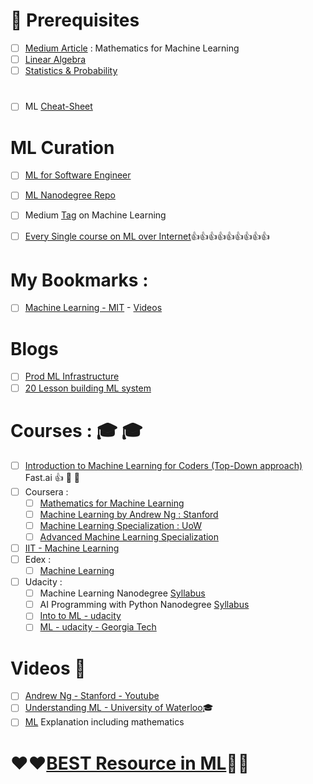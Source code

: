 # :closed_lock_with_key: Prerequisites
- [ ] [Medium Article](https://towardsdatascience.com/the-mathematics-of-machine-learning-894f046c568) : Mathematics for Machine Learning
- [ ] [Linear Algebra](https://github.com/adhikariaman01/BookmarkSiteList/tree/master/MyBookmarkedLink/LinearAlgebra)
- [ ] [Statistics & Probability](https://github.com/adhikariaman01/BookmarkSiteList/blob/master/MyBookmarkedLink/Statistics/README.md)

# 
- [ ] ML [Cheat-Sheet](http://ml-cheatsheet.readthedocs.io/en/latest/applications.html)

# ML Curation 

- [ ] [ML for Software Engineer](https://github.com/ZuzooVn/machine-learning-for-software-engineers)
- [ ] [ML Nanodegree Repo](https://github.com/machinelearningnanodegree)

- [ ] Medium [Tag](https://medium.com/tag/machine-learning) on Machine Learning
- [ ] [Every Single course on ML over Internet](https://medium.freecodecamp.org/every-single-machine-learning-course-on-the-internet-ranked-by-your-reviews-3c4a7b8026c0):+1::+1::+1::+1::+1::+1::+1::+1::+1:


# My Bookmarks :
- [ ] [Machine Learning - MIT](https://ocw.mit.edu/courses/electrical-engineering-and-computer-science/6-867-machine-learning-fall-2006/) - [Videos](https://www.youtube.com/playlist?list=PLUl4u3cNGP619EG1wp0kT-7rDE_Az5TNd)

# Blogs 
- [ ] [Prod ML Infrastructure](https://machinelearningmastery.com/building-a-production-machine-learning-infrastructure/)
- [ ] [20 Lesson building ML system](https://www.kdnuggets.com/2015/12/xamat-20-lessons-building-machine-learning-systems.html)

# Courses : :mortar_board: :mortar_board: 
- [ ] [Introduction to Machine Learning for Coders (Top-Down approach)](http://course18.fast.ai/ml.html) Fast.ai  :+1: :gem: :gem:
- [ ] Coursera :
  - [ ] [Mathematics for Machine Learning](https://www.coursera.org/specializations/mathematics-machine-learning)
  - [ ] [Machine Learning by Andrew Ng : Stanford](https://www.coursera.org/learn/machine-learning)  
  - [ ] [Machine Learning Specialization : UoW](https://www.coursera.org/specializations/machine-learning)
  - [ ] [Advanced Machine Learning Specialization](https://www.coursera.org/specializations/aml)
- [ ] [IIT - Machine Learning](https://www.youtube.com/playlist?list=PLEJxKK7AcSEE6AFy0RmNHmV5EEM0lYkyT)
- [ ] Edex :
  - [ ] [Machine Learning](https://www.edx.org/course/machine-learning-columbiax-csmm-102x-3)
- [ ] Udacity :
  - [ ] Machine Learning Nanodegree [Syllabus](https://d20vrrgs8k4bvw.cloudfront.net/documents/en-US/MLND+2-Term+Syllabus.pdf)
  - [ ] AI Programming with Python Nanodegree [Syllabus](https://d20vrrgs8k4bvw.cloudfront.net/documents/en-US/Artificial+Intelligence+with+Python+Nanodegree+Syllabus+9-5.pdf)
  - [ ] [Into to ML - udacity](https://www.udacity.com/course/intro-to-machine-learning--ud120)
  - [ ] [ML - udacity - Georgia Tech](https://www.udacity.com/course/machine-learning--ud262)

# Videos   :movie_camera:
- [ ] [Andrew Ng - Stanford - Youtube](https://www.youtube.com/playlist?list=PLA89DCFA6ADACE599)
- [ ] [Understanding ML - University of Waterloo](https://www.youtube.com/watch?v=b5NlRg8SjZg&list=PLPW2keNyw-usgvmR7FTQ3ZRjfLs5jT4BO):mortar_board:
- [ ] [ML](https://www.youtube.com/playlist?list=PLfi5oI2EMygMANrArGc8GYc8Lq_weJHQu) Explanation including mathematics

# :heart::heart:[BEST Resource in ML](https://machinelearningmastery.com/start-here/):green_heart::green_heart:

